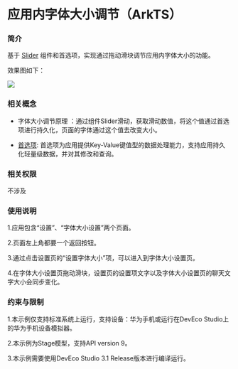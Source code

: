 # 应用内字体大小调节（ArkTS）

### 简介

基于 [Slider](https://developer.harmonyos.com/cn/docs/documentation/doc-references-V3/ts-basic-components-slider-0000001427744820-V3?catalogVersion=V3) 组件和首选项，实现通过拖动滑块调节应用内字体大小的功能。

效果图如下：

![](screenshots/device/SetAppFontSize.gif)

### 相关概念

- 字体大小调节原理 ：通过组件Slider滑动，获取滑动数值，将这个值通过首选项进行持久化，页面的字体通过这个值去改变大小。

- [首选项](https://developer.harmonyos.com/cn/docs/documentation/doc-references-V3/js-apis-data-preferences-0000001427745052-V3?catalogVersion=V3): 首选项为应用提供Key-Value键值型的数据处理能力，支持应用持久化轻量级数据，并对其修改和查询。

### 相关权限

不涉及

### 使用说明

1.应用包含“设置”、“字体大小设置”两个页面。

2.页面左上角都要一个返回按钮。

3.通过点击设置页的“设置字体大小”项，可以进入到字体大小设置页。

4.在字体大小设置页拖动滑块，设置页的设置项文字以及字体大小设置页的聊天文字大小会同步变化。

### 约束与限制

1.本示例仅支持标准系统上运行，支持设备：华为手机或运行在DevEco Studio上的华为手机设备模拟器。

2.本示例为Stage模型，支持API version 9。

3.本示例需要使用DevEco Studio 3.1 Release版本进行编译运行。